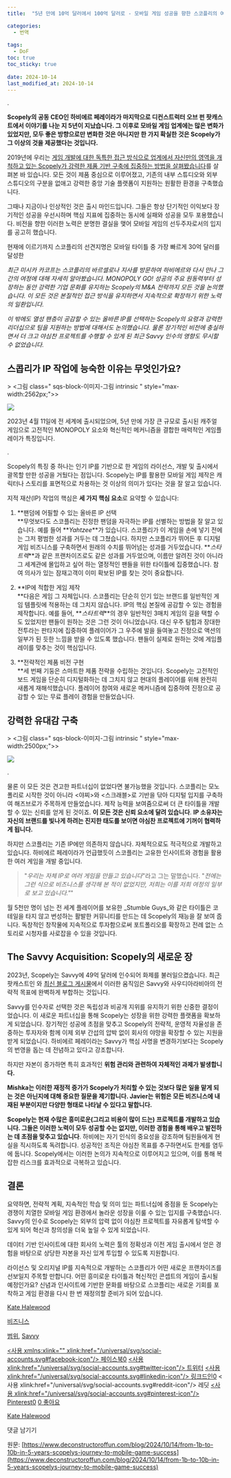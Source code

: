 ```yaml
---
title:  "5년 만에 10억 달러에서 100억 달러로 - 모바일 게임 성공을 향한 스코플리의 여정"

categories:
  - 번역
  
tags:
  - DoF
toc: true
toc_sticky: true
 
date: 2024-10-14
last_modified_at: 2024-10-14
---
```

.

**Scopely의 공동 CEO인 하비에르 페레이라가 마지막으로 디컨스트럭터 오브 펀 팟캐스트에서 이야기를 나눈 지 5년이 지났습니다. 그 이후로 모바일 게임 업계에는 많은 변화가 있었지만, 모두 좋은 방향으로만 변화한 것은 아니지만 한 가지 확실한 것은 Scopely가 그 이상의 것을 제공했다는 것입니다.**

2019년에 우리는 [게임 개발에 대한 독특한 접근 방식으로 업계에서 자신만의 영역을 개척하고 있는 Scopely가 강력한 제품 기반 구축에 집중하는 방법을 살펴봤습니다](https://www.deconstructoroffun.com/blog/2019/8/5/deconstructing-scopelys-400m-run-rate)를 살펴본 바 있습니다. 모든 것이 제품 중심으로 이루어졌고, 기존의 내부 스튜디오와 외부 스튜디오의 구분을 없애고 강력한 중앙 기술 플랫폼이 지원하는 원활한 환경을 구축했습니다.

그때나 지금이나 인상적인 것은 출시 마인드입니다. 그들은 항상 단기적인 이익보다 장기적인 성공을 우선시하며 핵심 지표에 집중하는 동시에 실패와 성공을 모두 포용했습니다. 비전을 향한 이러한 노력은 분명한 결실을 맺어 모바일 게임의 선두주자로서의 입지를 공고히 했습니다.

현재에 이르기까지 스코플리의 선견지명은 모바일 타이틀 중 가장 빠르게 30억 달러를 달성한

_최근 미시카 카코프는 스코플리의 바르셀로나 지사를 방문하여 하비에르와 다시 만나 그간의 여정에 대해 자세히 알아봤습니다. MONOPOLY GO! 성공의 주요 원동력부터 성장하는 동안 강력한 기업 문화를 유지하는 Scopely의 M&A 전략까지 모든 것을 논의했습니다. 이 모든 것은 본질적인 접근 방식을 유지하면서 지속적으로 확장하기 위한 노력의 일환입니다._

_이 밖에도 열성 팬층이 공감할 수 있는 올바른 IP를 선택하는 Scopely의 요령과 강력한 리더십으로 팀을 지원하는 방법에 대해서도 논의했습니다. 물론 장기적인 비전에 충실하면서 더 크고 야심찬 프로젝트를 수행할 수 있게 된 최근 Savvy 인수의 영향도 무시할 수 없었습니다._

## **스콥리가 IP 작업에 능숙한 이유는 무엇인가요?**

\> <그림 class=" sqs-block-이미지-그림 intrinsic " style="max-width:2562px;">>

![](https://images.squarespace-cdn.com/content/v1/58af450eb3db2b0582612f1d/32d67015-e9d5-4d45-8187-da85b61bb9ce/Screenshot+2024-10-14+at+11.26.52.png)

2023년 4월 11일에 전 세계에 출시되었으며, 5년 만에 가장 큰 규모로 출시된 캐주얼 게임으로 고전적인 MONOPOLY 요소와 혁신적인 메커니즘을 결합한 매력적인 게임플레이가 특징입니다.

.

Scopely의 특징 중 하나는 인기 IP를 기반으로 한 게임의 라이선스, 개발 및 출시에서 괄목할 만한 성공을 거뒀다는 점입니다. Scopely는 IP를 활용한 모바일 게임 제작은 캐릭터나 스토리를 표면적으로 차용하는 것 이상의 의미가 있다는 것을 잘 알고 있습니다.

지적 재산(IP) 작업의 핵심은 **세 가지 핵심 요소**로 요약할 수 있습니다:

1.  **팬덤에 어필할 수 있는 올바른 IP 선택  
    **무엇보다도 스코플리는 진정한 팬덤을 자극하는 IP를 선별하는 방법을 잘 알고 있습니다. 예를 들어 **_Yahtzee_**가 있습니다. 스코플리가 이 게임을 손에 넣기 전에는 그저 평범한 성과를 거두는 데 그쳤습니다. 하지만 스코플리가 뛰어든 후 디지털 게임 비즈니스를 구축하면서 원래의 수치를 뛰어넘는 성과를 거두었습니다. **_스타트렉_**과 같은 프랜차이즈로도 같은 성과를 거두었으며, 이름만 알려진 것이 아니라 그 세계관에 몰입하고 싶어 하는 열정적인 팬들을 위한 타이틀에 집중했습니다. 참여 의사가 있는 잠재고객이 이미 확보된 IP를 찾는 것이 중요합니다.  
    
2.  **IP에 적합한 게임 제작  
    **다음은 게임 그 자체입니다. 스코플리는 단순히 인기 있는 브랜드를 일반적인 게임 템플릿에 적용하는 데 그치지 않습니다. IP의 핵심 본질에 공감할 수 있는 경험을 제작합니다. 예를 들어, **_스타트렉_**의 경우 일반적인 3매치 게임의 길을 택할 수도 있었지만 팬들이 원하는 것은 그런 것이 아니었습니다. 대신 우주 탐험과 장대한 전투라는 판타지에 집중하여 플레이어가 그 우주에 발을 들여놓고 진정으로 액션의 일부가 된 듯한 느낌을 받을 수 있도록 했습니다. 팬들이 실제로 원하는 것에 게임플레이를 맞추는 것이 핵심입니다.  
    
3.  **전략적인 제품 비전 구현  
    **세 번째 기둥은 스마트한 제품 전략을 수립하는 것입니다. Scopely는 고전적인 보드 게임을 단순히 디지털화하는 데 그치지 않고 현대의 플레이어를 위해 완전히 새롭게 재해석했습니다. 플레이어 참여와 새로운 메커니즘에 집중하여 진정으로 공감할 수 있는 무료 플레이 경험을 만들었습니다.
    

## **강력한 유대감 구축**

\> <그림 class=" sqs-block-이미지-그림 intrinsic " style="max-width:2500px;">>

![](https://images.squarespace-cdn.com/content/v1/58af450eb3db2b0582612f1d/1728894618182-5PMRGYM3OP6CWHWI8KRV/unsplash-image-9cd8qOgeNIY.jpg)

.

물론 이 모든 것은 견고한 파트너십이 없었다면 불가능했을 것입니다. 스코플리는 모노폴리로 시작한 것이 아니라 <야찌>와 <스크래블>로 기반을 닦아 디지털 입지를 구축하여 해즈브로가 주목하게 만들었습니다. 제작 능력을 보여줌으로써 더 큰 타이틀을 개발할 수 있는 신뢰를 얻게 된 것이죠. **이 모든 것은 신뢰 요소에 달려 있습니다**. **IP 소유자는 자신의 브랜드를 빛나게 하려는 진지한 태도를 보이면 야심찬 프로젝트에 기꺼이 협력하게 됩니다.**

하지만 스코플리는 기존 IP에만 의존하지 않습니다. 자체적으로도 적극적으로 개발하고 있습니다. 하비에르 페레이라가 언급했듯이 스코플리는 고유한 인사이트와 경험을 활용한 여러 게임을 개발 중입니다.

> "_우리는 자체 IP로 여러 게임을 만들고 있습니다_"라고 그는 말했습니다. "_전에는 그런 식으로 비즈니스를 생각해 본 적이 없었지만, 저희는 이를 저희 여정의 일부로 보고 있습니다."_"

월 5천만 명이 넘는 전 세계 플레이어를 보유한 _Stumble Guys_와 같은 타이틀은 코테일을 타지 않고 번성하는 활발한 커뮤니티를 만드는 데 Scopely의 재능을 잘 보여 줍니다. 독창적인 창작물에 지속적으로 투자함으로써 포트폴리오를 확장하고 전례 없는 스토리로 시청자를 사로잡을 수 있을 것입니다.

## **The Savvy Acquisition: Scopely의 새로운 장**

2023년, Scopely는 Savvy에 49억 달러에 인수되어 화제를 불러일으켰습니다. 최근 팟캐스트인 [](https://www.youtube.com/watch?v=VnYg6bRA1YY)와 [최신 블로그 게시물](https://www.deconstructoroffun.com/blog/2024/10/7/inside-saudi-arabias-big-move-to-reshape-the-gaming-industry)에서 이러한 움직임은 Savvy와 사우디아라비아의 전략적 목표에 완벽하게 부합하는 것입니다.

Savvy를 인수자로 선택한 것은 독립성과 비공개 지위를 유지하기 위한 신중한 결정이었습니다. 이 새로운 파트너십을 통해 Scopely는 성장을 위한 강력한 플랫폼을 확보하게 되었습니다. 장기적인 성공에 초점을 맞추고 Scopely의 전략적, 운영적 자율성을 존중하는 투자자와 함께 이제 외부 간섭의 압박 없이 회사의 야망을 확장할 수 있는 지원을 받게 되었습니다. 하비에르 페레이라는 Savvy가 핵심 사명을 변경하기보다는 Scopely의 번영을 돕는 데 전념하고 있다고 강조합니다.

하지만 자본이 증가하면 특히 효과적인 **위험 관리와 관련하여 자체적인 과제가 발생합니다.**

**Mishka는 이러한 재정적 증가가 Scopely가 처리할 수 있는 것보다 많은 일을 맡게 되는 것은 아닌지에 대해 중요한 질문을 제기합니다. Javier는 위험은 모든 비즈니스에 내재된 부분이지만 다양한 형태로 나타날 수 있다고 말합니다.**

**Scopely는 현재 수많은 흥미로운(그리고 비용이 많이 드는) 프로젝트를 개발하고 있습니다. 그들은 이러한 노력이 모두 성공할 수는 없지만, 이러한 경험을 통해 배우고 발전하는 데 초점을 맞추고 있습니다**. 하비에는 자기 인식의 중요성을 강조하며 팀원들에게 현실을 직시하도록 독려합니다. 성공적인 조직은 야심찬 목표를 추구하면서도 한계를 염두에 둡니다. Scopely에서는 이러한 논의가 지속적으로 이루어지고 있으며, 이를 통해 복잡한 리스크를 효과적으로 극복하고 있습니다.

## **결론**

요약하면, 전략적 계획, 지속적인 학습 및 의미 있는 파트너십에 중점을 둔 Scopely는 경쟁이 치열한 모바일 게임 환경에서 놀라운 성장을 이룰 수 있는 입지를 구축했습니다. Savvy의 인수로 Scopely는 외부의 압력 없이 야심찬 프로젝트를 자유롭게 탐색할 수 있게 되어 혁신과 창의성을 더욱 높일 수 있게 되었습니다.

데이터 기반 인사이트에 대한 회사의 노력은 툴의 정확성과 이전 게임 출시에서 얻은 경험을 바탕으로 상당한 자본을 자신 있게 투입할 수 있도록 지원합니다.

라이선스 및 오리지널 IP를 지속적으로 개발하는 스코플리가 어떤 새로운 프랜차이즈를 선보일지 주목할 만합니다. 어떤 흥미로운 타이틀과 혁신적인 콘셉트의 게임이 출시될 예정인가요? 신념과 인사이트에 기반한 문화를 바탕으로 스코플리는 새로운 기회를 포착하고 게임 환경을 다시 한 번 재정의할 준비가 되어 있습니다.

[Kate Halewood](https://www.deconstructoroffun.com/blog?author=64fac051cc1f4641a7e24254)

[비즈니스](https://www.deconstructoroffun.com/blog/category/Business)

[범위](https://www.deconstructoroffun.com/blog/tag/scopely), [Savvy](https://www.deconstructoroffun.com/blog/tag/Savvy)

[<사용 xmlns:xlink="" xlink:href="/universal/svg/social-accounts.svg#facebook-icon"/> 페이스북0](https://www.facebook.com/sharer/sharer.php?u=https%3A%2F%2Fwww.deconstructoroffun.com%2Fblog%2F2024%2F10%2F14%2Ffrom-1b-to-10b-in-5-years-scopelys-journey-to-mobile-game-success) [<사용 xlink:href="/universal/svg/social-accounts.svg#twitter-icon"/> 트위터](https://twitter.com/intent/tweet?url=https%3A%2F%2Fwww.deconstructoroffun.com%2Fblog%2F2024%2F10%2F14%2Ffrom-1b-to-10b-in-5-years-scopelys-journey-to-mobile-game-success&text=게임+스튜디오는+Scopely%E2%80%99s+approach%2C+특히+그것이+제작+에+오면+견고한+...) [<사용 xlink:href="/universal/svg/social-accounts.svg#linkedin-icon"/> 링크드인0](https://www.linkedin.com/shareArticle?mini=true&source=Deconstructor+of+Fun&summary=게임+스튜디오는+Scopely%E2%80%99s+approach%2C+특히+그것이+제작에+올때+견고한+...에서+하나+또는+둘+것을+배울+수+있습니다.&url=https%3A%2F%2Fwww.deconstructoroffun.com%2Fblog%2F2024%2F10%2F14%2Ffrom-1b-to-10b-in-5-years-scopelys-journey-to-mobile-game-success) [](https://www.reddit.com/submit?url=https%3A%2F%2Fwww.deconstructoroffun.com%2Fblog%2F2024%2F10%2F14%2Ffrom-1b-to-10b-in-5-years-scopelys-journey-to-mobile-game-success)<사용 xlink:href="/universal/svg/social-accounts.svg#reddit-icon"/> 레딧 [<사용 xlink:href="/universal/svg/social-accounts.svg#pinterest-icon"/> Pinterest0](https://www.pinterest.com/pin/create/link/?description=Game+studios+can+learn+a+thing+or+wo+from+Scopely%E2%80%99s+approach%2C+especially+when+it+comes+to+crafting+solid+...&media=https://images.squarespace-cdn.com/content/v1/58af450eb3db2b0582612f1d/1728898369866-VAEO05LKWF19QC9EQ6C2/Screenshot+2024-10-14+at+12.31.22.png&url=https%3A%2F%2Fwww.deconstructoroffun.com%2Fblog%2F2024%2F10%2F14%2Ffrom-1b-to-10b-in-5-years-scopelys-journey-to-mobile-game-success) [0 좋아요](#)

[](https://www.deconstructoroffun.com/blog?author=64fac051cc1f4641a7e24254)

[Kate Halewood](https://www.deconstructoroffun.com/blog?author=64fac051cc1f4641a7e24254)

댓글 남기기

원문: [https://www.deconstructoroffun.com/blog/2024/10/14/from-1b-to-10b-in-5-years-scopelys-journey-to-mobile-game-success](https://www.deconstructoroffun.com/blog/2024/10/14/from-1b-to-10b-in-5-years-scopelys-journey-to-mobile-game-success)